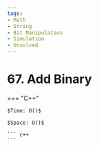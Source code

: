 ```yaml
---
tags:
- Math
- String
- Bit Manipulation
- Simulation
- Unsolved
---
```



# 67. Add Binary

=== "C++"

    $Time: O()$

    $Space: O()$

    ``` c++
    ```
